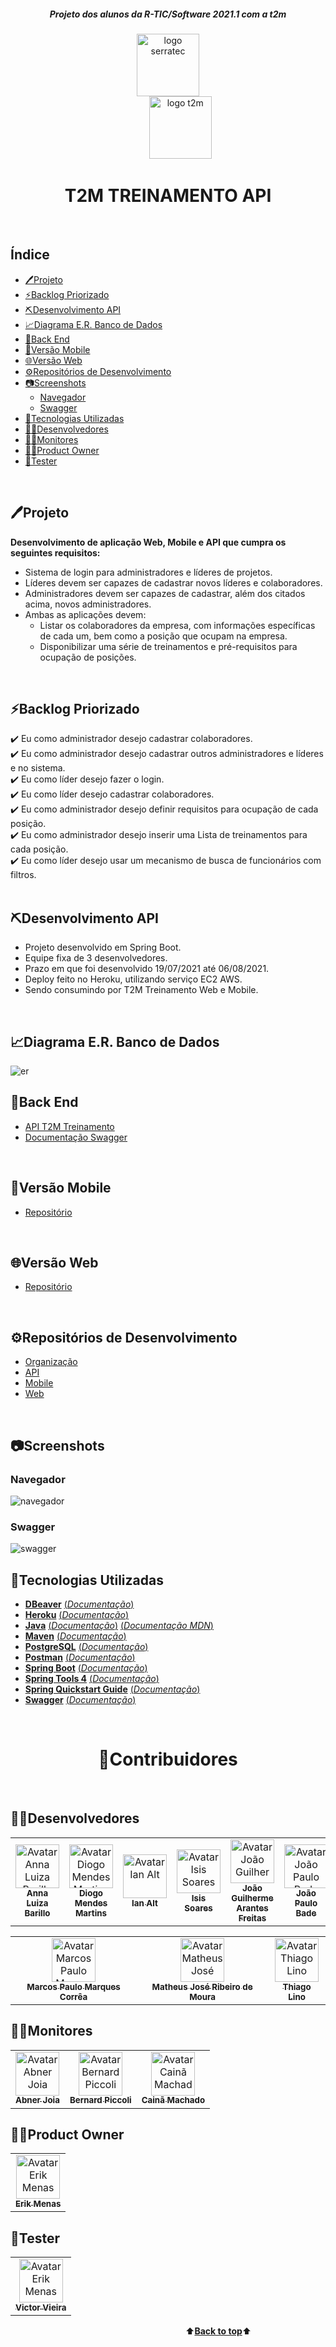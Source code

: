 <a name="back-to-top">
<h5 align="center"><b><i>Projeto dos alunos da R-TIC/Software 2021.1 com a t2m</i></b></h5>
<p align="center">
<img height="100px" src="./assets/img/logoSerratec.png" alt="logo serratec"/><br>&nbsp;&nbsp;&nbsp;&nbsp;&nbsp;&nbsp;&nbsp;&nbsp;&nbsp;&nbsp;<img height="100px" src="./assets/img/logot2m1.png" alt="logo t2m"/>
</p>
<h1 align="center">T2M TREINAMENTO API</h1>
</br>

<h2>Índice</h2>

- [🖊️Projeto](#️projeto)
- [⚡Backlog Priorizado](#backlog-priorizado)
- [⛏️Desenvolvimento API](#️desenvolvimento-api)
- [📈Diagrama E.R. Banco de Dados](#diagrama-er-banco-de-dados)
- [🍃Back End](#back-end)
- [📱Versão Mobile](#versão-mobile)
- [🌐Versão Web](#versão-web)
- [⚙️Repositórios de Desenvolvimento](#️repositórios-de-desenvolvimento)
- [📷Screenshots](#screenshots)
  - [Navegador](#navegador)
  - [Swagger](#swagger)
- [🚀Tecnologias Utilizadas](#tecnologias-utilizadas)
- [👩‍💻Desenvolvedores](#desenvolvedores)
- [👨‍🏫Monitores](#monitores)
- [👨‍💼Product Owner](#product-owner)
- [🧪Tester](#tester)
<br>
<a name="projeto">

## 🖊️Projeto
**Desenvolvimento de aplicação Web, Mobile e API que cumpra os seguintes requisitos:**
- Sistema de login para administradores e líderes de projetos.
- Líderes devem ser capazes de cadastrar novos líderes e colaboradores.
- Administradores devem ser capazes de cadastrar, além dos citados acima, novos administradores.
- Ambas as aplicações devem:
  - Listar os colaboradores da empresa, com informações específicas de cada um, bem como a posição que ocupam na empresa.
  - Disponibilizar uma série de treinamentos e pré-requisitos para ocupação de posições.
<br>

## ⚡Backlog Priorizado 
✔️ Eu como administrador desejo cadastrar colaboradores.<br> 
✔️ Eu como administrador desejo cadastrar outros administradores e líderes e no sistema.<br>
✔️ Eu como líder desejo fazer o login.<br>
✔️ Eu como líder desejo cadastrar colaboradores.<br>
✔️ Eu como administrador desejo definir requisitos para ocupação de cada posição.<br>
✔️ Eu como administrador desejo inserir uma Lista de treinamentos para cada posição.<br>
✔️ Eu como líder desejo usar um mecanismo de busca de funcionários com filtros.<br>
<br>
<a name="desenvolvimento-api">

## ⛏️Desenvolvimento API
- Projeto desenvolvido em Spring Boot.
- Equipe fixa de 3 desenvolvedores.
- Prazo em que foi desenvolvido 19/07/2021 até 06/08/2021.
- Deploy feito no Heroku, utilizando serviço EC2 AWS.
- Sendo consumindo por T2M Treinamento Web e Mobile.
<br>

## 📈Diagrama E.R. Banco de Dados
![er](assets/screenshots/diagramaErBd.png)
<br>

## 🍃Back End
- [API T2M Treinamento](https://api-treinamento-t2m.herokuapp.com/) 
- [Documentação Swagger](https://api-treinamento-t2m.herokuapp.com/swagger-ui/index.html)
<br>

## 📱Versão Mobile
- [Repositório](https://github.com/serratec/20211t2mTreinamentoMobile)
<br>

## 🌐Versão Web
- [Repositório](https://github.com/serratec/20211t2mtreinamentoFront)
<br>

## ⚙️Repositórios de Desenvolvimento
- [Organização](https://github.com/Serratec-T2M-Projeto-Treinamento)
- [API](https://github.com/Serratec-T2M-Projeto-Treinamento/treinamentoT2M-api)
- [Mobile](https://github.com/Serratec-T2M-Projeto-Treinamento/treinamentoT2M-mobile)
- [Web](https://github.com/Serratec-T2M-Projeto-Treinamento/treinamentoT2M-web)
<br>

## 📷Screenshots
### Navegador
![navegador](https://user-images.githubusercontent.com/57602117/128673501-ba014016-07b4-4346-95e9-3c5099c5138a.gif)
### Swagger
![swagger](https://user-images.githubusercontent.com/57602117/128673526-a7f827c1-ce40-4d99-b0ea-e1db20f00f8f.gif)
<br>

## 🚀Tecnologias Utilizadas
- [**DBeaver**](https://dbeaver.io/)    [(*Documentação*)](https://dbeaver.com/docs/wiki/)
- [**Heroku**](https://www.heroku.com/)    [(*Documentação*)](https://devcenter.heroku.com/categories/reference)
- [**Java**](https://www.oracle.com/java/technologies/)    [(*Documentação*)](https://docs.oracle.com/en/java/)    [(*Documentação MDN*)](https://developer.mozilla.org/en-US/docs/Glossary/Java)
- [**Maven**](https://maven.apache.org/)    [(*Documentação*)](https://maven.apache.org/maven-features.html)
- [**PostgreSQL**](https://www.postgresql.org/)    [(*Documentação*)](http://pgdocptbr.sourceforge.net/pg80/index.html)
- [**Postman**](https://www.postman.com/downloads/)    [(*Documentação*)](https://learning.postman.com/docs/getting-started/introduction/)
- [**Spring Boot**](https://spring.io/)    [(*Documentação*)](https://spring.io/projects/spring-boot)
- [**Spring Tools 4**](https://spring.io/tools)    [(*Documentação*)](https://github.com/spring-projects/sts4/wiki)      
- [**Spring Quickstart Guide**](https://spring.io/quickstart)    [(*Documentação*)](https://spring.io/guides)
- [**Swagger**](https://swagger.io/)    [(*Documentação*)](https://swagger.io/solutions/api-documentation/)   
<br>
<h1 align="center">🤝Contribuidores</h1><br>

## 👩‍💻Desenvolvedores
<table>
  <tr>
    <td align="center">
      <a href="https://github.com/Anna-Luiza">
        <img src="https://unavatar.vercel.app/github/Anna-Luiza" width="70px;" alt="Avatar Anna Luiza Barillo"/><br>
        <sub>
          <b>Anna Luiza Barillo</b>
        </sub>
      </a>
    </td>
    <td align="center">
      <a href="https://github.com/Diogo-Mendes-Martins">
        <img src="https://unavatar.vercel.app/github/Diogo-Mendes-Martins" width="70px;" alt="Avatar Diogo Mendes Martins"/><br>
        <sub>
          <b>Diogo Mendes Martins</b>
        </sub>
      </a><br>
    </td>
    <td align="center">
      <a href="https://github.com/ianalt">
        <img src="https://unavatar.vercel.app/github/ianalt" width="70px;" alt="Avatar Ian Alt"/><br>
        <sub>
          <b>Ian Alt</b>
        </sub>
      </a><br>
    </td>
    <td align="center">
      <a href="https://github.com/isis-la">
        <img src="https://unavatar.vercel.app/github/isis-la" width="70px;" alt="Avatar Isis Soares"/><br>
        <sub>
          <b>Isis Soares</b>
        </sub>
      </a><br>
    </td>
    <td align="center">
      <a href="https://github.com/joaogarantesf">
        <img src="https://unavatar.vercel.app/github/joaogarantesf" width="70px;" alt="Avatar João Guilherme Arantes Freitas"/><br>
        <sub>
          <b>João Guilherme Arantes Freitas</b>
        </sub>
      </a><br>
    </td>
    <td align="center">
      <a href="https://github.com/JpBade">
        <img src="https://unavatar.vercel.app/github/JpBade" width="70px;" alt="Avatar João Paulo Bade"/><br>
        <sub>
          <b>João Paulo Bade</b>
        </sub>
      </a><br>
    </td>
  </tr>
</table>
  <table>
  <tr>
    <td align="center">
      <a href="https://github.com/marcosbarker">
        <img src="https://unavatar.vercel.app/github/marcosbarker" width="70px;" alt="Avatar Marcos Paulo Marques Corrêa Gomes"/><br>
        <sub>
        <b>Marcos Paulo Marques Corrêa</b>
        </sub>
      </a><br>
    </td>
    <td align="center">
      <a href="https://github.com/MatheusJRM">
        <img src="https://unavatar.vercel.app/github/MatheusJRM" width="70px;" alt="Avatar Matheus José"/><br>
        <sub>
          <b>Matheus José Ribeiro de Moura</b>
        </sub>
      </a><br>
    </td>
    <td align="center">
      <a href="https://github.com/ThiagoLino311">
        <img src="https://unavatar.vercel.app/github/ThiagoLino311" width="70px;" alt="Avatar Thiago Lino"/><br>
        <sub>
          <b>Thiago Lino</b>
        </sub>
      </a><br>
    </td>
  </tr>
</table>

## 👨‍🏫Monitores
<table>
  <tr>
    <td align="center">
      <a href="https://github.com/AbJoia">
        <img src="https://unavatar.vercel.app/github/AbJoia" width="70px;" alt="Avatar Abner Joia"/><br>
        <sub>
          <b>Abner Joia</b>
        </sub>
      </a>
    </td>
    <td align="center">
      <a href="https://github.com/bernardpiccoli">
        <img src="https://unavatar.vercel.app/github/bernardpiccoli" width="70px;" alt="Avatar Bernard Piccoli"/><br>
        <sub>
          <b>Bernard Piccoli</b>
        </sub>
      </a><br>
    </td>
    <td align="center">
      <a href="https://github.com/caina-machado">
        <img src="https://unavatar.vercel.app/github/caina-machado" width="70px;" alt="Avatar Cainã Machado"/><br>
        <sub>
          <b>Cainã Machado</b>
        </sub>
      </a><br>
    </td>
  </tr>
</table>

## 👨‍💼Product Owner
<table>
  <tr>
    <td align="center">
      <a href="https://www.linkedin.com/in/erik-menas-584b541b4/">
        <img src="https://media-exp1.licdn.com/dms/image/C5603AQG9UTGBqdg0Lg/profile-displayphoto-shrink_800_800/0/1598134993134?e=1634169600&v=beta&t=MAMU0Z0lCpqmZO9gGu9IhOhgjjb1idW7qCxvPf7X1K0" width="70px;" alt="Avatar Erik Menas"/><br>
        <sub>
          <b>Erik Menas</b>
        </sub>
      </a>
    </td>
</table>

## 🧪Tester
<table>
  <tr>
    <td align="center">
      <a href="https://www.linkedin.com/in/victor-vieira-0081a720a/">
        <img src="https://media-exp1.licdn.com/dms/image/C4D03AQEdSLkcVxoVMA/profile-displayphoto-shrink_800_800/0/1621457958970?e=1634169600&v=beta&t=3A9vOOY3FIGWNpdUYoQCc9x9CiIi7VEBBvMphXGAQ9k" width="70px;" alt="Avatar Erik Menas"/><br>
        <sub>
          <b>Victor Vieira</b>
        </sub>
      </a>
    </td>
</table>

&emsp;&emsp;&emsp;&emsp;&emsp;&emsp;&emsp;&emsp;&emsp;&emsp;&emsp;&emsp;&emsp;&emsp;&emsp;&emsp;&emsp;&emsp;&emsp;&emsp;⬆️[**Back to top**](#back-to-top)⬆️